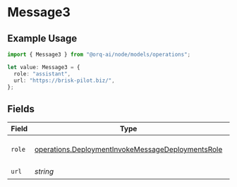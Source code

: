 # Message3

## Example Usage

```typescript
import { Message3 } from "@orq-ai/node/models/operations";

let value: Message3 = {
  role: "assistant",
  url: "https://brisk-pilot.biz/",
};
```

## Fields

| Field                                                                                                                  | Type                                                                                                                   | Required                                                                                                               | Description                                                                                                            |
| ---------------------------------------------------------------------------------------------------------------------- | ---------------------------------------------------------------------------------------------------------------------- | ---------------------------------------------------------------------------------------------------------------------- | ---------------------------------------------------------------------------------------------------------------------- |
| `role`                                                                                                                 | [operations.DeploymentInvokeMessageDeploymentsRole](../../models/operations/deploymentinvokemessagedeploymentsrole.md) | :heavy_check_mark:                                                                                                     | The role of the prompt message                                                                                         |
| `url`                                                                                                                  | *string*                                                                                                               | :heavy_check_mark:                                                                                                     | N/A                                                                                                                    |